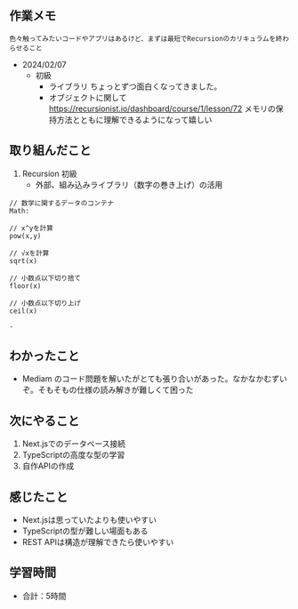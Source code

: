 ## 作業メモ
    色々触ってみたいコードやアプリはあるけど、まずは最短でRecursionのカリキュラムを終わらせること

- 2024/02/07
    - 初級 
        - ライブラリ
            ちょっとずつ面白くなってきました。
        - オブジェクトに関して
            https://recursionist.io/dashboard/course/1/lesson/72
            メモリの保持方法とともに理解できるようになって嬉しい


## 取り組んだこと
1. Recursion 初級
    - 外部、組み込みライブラリ（数字の巻き上げ）の活用

```
// 数学に関するデータのコンテナ
Math:

// x^yを計算
pow(x,y)

// √xを計算
sqrt(x)

// 小数点以下切り捨て
floor(x)

// 小数点以下切り上げ
ceil(x)
```

    - 

## わかったこと
- Mediam のコード問題を解いたがとても張り合いがあった。なかなかむずいぞ。そもそもの仕様の読み解きが難しくて困った

## 次にやること
1. Next.jsでのデータベース接続
2. TypeScriptの高度な型の学習
3. 自作APIの作成

## 感じたこと
- Next.jsは思っていたよりも使いやすい
- TypeScriptの型が難しい場面もある
- REST APIは構造が理解できたら使いやすい

## 学習時間
- 合計：5時間
